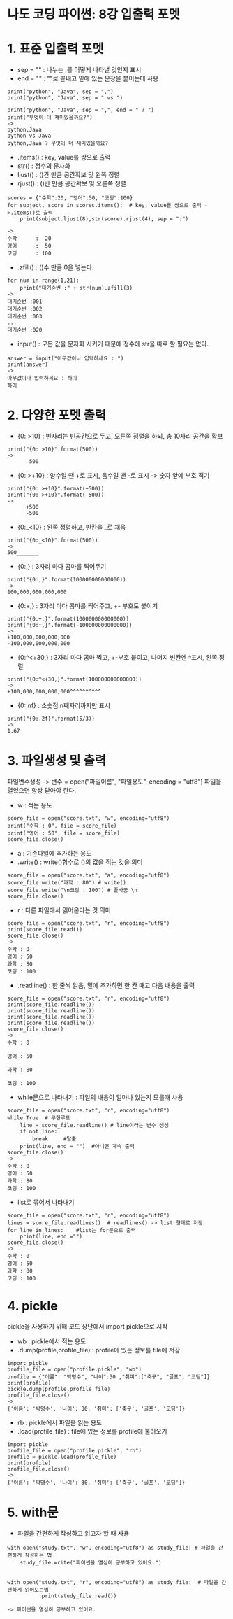 # 나도 코딩 파이썬: 8강 입출력 포멧

# 1. 표준 입출력 포멧

- sep = "" : 나누는 ,를 어떻게 나타낼 것인지 표시
- end = "" : ""로 끝내고 밑에 있는 문장을 붙이는데 사용
```
print("python", "Java", sep = ",") 
print("python", "Java", sep = " vs ")

print("python", "Java", sep = ",", end = " ? ") 
print("무엇이 더 재미있을까요?")
-> 
python,Java
python vs Java
python,Java ? 무엇이 더 재미있을까요?
```

- .items() : key, value를 쌍으로 출력
- str() : 정수의 문자화
- ljust() : ()칸 만큼 공간확보 및 왼쪽 정렬
- rjust() : ()칸 만큼 공간확보 및 오른쪽 정렬
```
scores = {"수학":20, "영어":50, "코딩":100}
for subject, score in scores.items():  # key, value를 쌍으로 출력 ->.items()로 출력
    print(subject.ljust(8),str(score).rjust(4), sep = ":")

-> 
수학      :  20
영어      :  50
코딩      : 100
```

- .zfill() : ()수 만큼 0을 넣는다.
```
for num in range(1,21):
    print("대기순번 :" + str(num).zfill(3)
->
대기순번 :001
대기순번 :002
대기순번 :003
...
대기순번 :020
```

- input() : 모든 값을 문자화 시키기 때문에 정수에 str을 따로 할 필요는 없다.
```
answer = input("아무값이나 입력하세요 : ") 
print(answer)
-> 
아무값이나 입력하세요 : 하이
하이
```

# 2. 다양한 포멧 출력
- {0: >10} : 빈자리는 빈공간으로 두고, 오른쪽 정렬을 하되, 총 10자리 공간을 확보
```
print("{0: >10}".format(500))
-> 
       500
```

- {0: >+10} : 양수일 땐 +로 표시, 음수일 땐 -로 표시 -> 숫자 앞에 부호 적기
```
print("{0: >+10}".format(+500))
print("{0: >+10}".format(-500))
->
      +500
      -500
```

- {0:_<10} : 왼쪽 정렬하고, 빈칸을 _로 채움
```
print("{0:_<10}".format(500))
->
500_______
```

- {0:,} : 3자리 마다 콤마를 찍어주기
```
print("{0:,}".format(100000000000000))
-> 
100,000,000,000,000
```

- {0:+,} : 3자리 마다 콤마를 찍어주고, +- 부호도 붙이기
```
print("{0:+,}".format(100000000000000))
print("{0:+,}".format(-100000000000000))
->
+100,000,000,000,000
-100,000,000,000,000
```

- {0:^<+30,} : 3자리 마다 콤마 찍고, +-부호 붙이고, 나머지 빈칸엔 ^표시, 왼쪽 정렬
```
print("{0:^<+30,}".format(100000000000000))
->
+100,000,000,000,000^^^^^^^^^^
```

- {0:.nf} : 소숫점 n째자리까지만 표시
```
print("{0:.2f}".format(5/3))
->
1.67
```

# 3. 파일생성 및 출력
파일변수생성 -> 변수 = open("파일이름", "파일용도", encoding = "utf8")
파일을 열었으면 항상 닫아야 한다.
- w : 적는 용도
```
score_file = open("score.txt", "w", encoding="utf8") 
print("수학 : 0", file = score_file) 
print("영어 : 50", file = score_file)
score_file.close()
```

- a : 기존파일에 추가하는 용도
- .write() : write()함수로 ()의 값을 적는 것을 의미
```
score_file = open("score.txt", "a", encoding="utf8") 
score_file.write("과학 : 80") # write()  
score_file.write("\n코딩 : 100") # 줄바꿈 \n
score_file.close()
```

- r : 다른 파일에서 읽어온다는 것 의미
```
score_file = open("score.txt", "r", encoding="utf8") 
print(score_file.read())
score_file.close()
->
수학 : 0  
영어 : 50 
과학 : 80 
코딩 : 100
```

- .readline() : 한 줄씩 읽음, 밑에 추가하면 한 칸 때고 다음 내용을 출력
```
score_file = open("score.txt", "r", encoding="utf8") 
print(score_file.readline()) 
print(score_file.readline())
print(score_file.readline())
print(score_file.readline())
score_file.close()
->
수학 : 0

영어 : 50

과학 : 80

코딩 : 100
```

- while문으로 나타내기 : 파일의 내용이 얼마나 있는지 모를때 사용
```
score_file = open("score.txt", "r", encoding="utf8")
while True: # 무한루프
    line = score_file.readline() # line이라는 변수 생성
    if not line:
        break     #탈출
    print(line, end = "")  #아니면 계속 출력
score_file.close()
->
수학 : 0
영어 : 50
과학 : 80
코딩 : 100
```

- list로 묶어서 나타내기
```
score_file = open("score.txt", "r", encoding="utf8")
lines = score_file.readlines()  # readlines() -> list 형태로 저장
for line in lines:    #list는 for문으로 출력
    print(line, end ="")
score_file.close()
->
수학 : 0
영어 : 50
과학 : 80
코딩 : 100
```

# 4. pickle
pickle을 사용하기 위해 코드 상단에서 import pickle으로 시작

- wb : pickle에서 적는 용도
- .dump(profile,profile_file) : profile에 있는 정보를 file에 저장
```
import pickle
profile_file = open("profile.pickle", "wb")
profile = {"이름": "박명수", "나이":30 ,"취미":["축구", "골프", "코딩"]}
print(profile)
pickle.dump(profile,profile_file) 
profile_file.close()
-> 
{'이름': '박명수', '나이': 30, '취미': ['축구', '골프', '코딩']}
```

- rb : pickle에서 파일을 읽는 용도
- .load(profile_file) : file에 있는 정보를 profile에 불러오기
```
import pickle
profile_file = open("profile.pickle", "rb")
profile = pickle.load(profile_file)   
print(profile)
profile_file.close()
->
{'이름': '박명수', '나이': 30, '취미': ['축구', '골프', '코딩']}
```

# 5. with문
- 파일을 간편하게 작성하고 읽고자 할 때 사용
```
with open("study.txt", "w", encoding="utf8") as study_file: # 파일을 간편하게 작성하는 법
    study_file.write("파이썬을 열심히 공부하고 있어요.")

  
with open("study.txt", "r", encoding="utf8") as study_file:  # 파일을 간편하게 읽어오는법
           print(study_file.read())

-> 파이썬을 열심히 공부하고 있어요.
```







